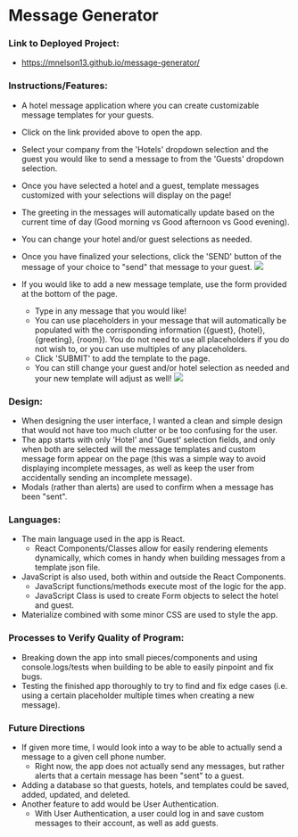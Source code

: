 # Message Generator

### Link to Deployed Project:
* https://mnelson13.github.io/message-generator/

### Instructions/Features:
* A hotel message application where you can create customizable message templates for your guests.
* Click on the link provided above to open the app.
* Select your company from the 'Hotels' dropdown selection and the guest you would like to send a message to from the 'Guests' dropdown selection.
* Once you have selected a hotel and a guest, template messages customized with your selections will display on the page!
* The greeting in the messages will automatically update based on the current time of day (Good morning vs Good afternoon vs Good evening).
* You can change your hotel and/or guest selections as needed.
* Once you have finalized your selections, click the 'SEND' button of the message of your choice to "send" that message to your guest.
![](sendMessage.gif)

* If you would like to add a new message template, use the form provided at the bottom of the page.
    * Type in any message that you would like!
    * You can use placeholders in your message that will automatically be populated with the corrisponding information ({guest}, {hotel}, {greeting}, {room}). You do not need to use all placeholders if you do not wish to, or you can use multiples of any placeholders.
    * Click 'SUBMIT' to add the template to the page.
    * You can still change your guest and/or hotel selection as needed and your new template will adjust as well!
![](newTemplate.gif)

### Design:
* When designing the user interface, I wanted a clean and simple design that would not have too much clutter or be too confusing for the user.
* The app starts with only 'Hotel' and 'Guest' selection fields, and only when both are selected will the message templates and custom message form appear on the page (this was a simple way to avoid displaying incomplete messages, as well as keep the user from accidentally sending an incomplete message).
* Modals (rather than alerts) are used to confirm when a message has been "sent".

### Languages:
* The main language used in the app is React.
    * React Components/Classes allow for easily rendering elements dynamically, which comes in handy when building messages from a template json file.
* JavaScript is also used, both within and outside the React Components.
    * JavaScript functions/methods execute most of the logic for the app.
    * JavaScript Class is used to create Form objects to select the hotel and guest.
* Materialize combined with some minor CSS are used to style the app.

### Processes to Verify Quality of Program:
* Breaking down the app into small pieces/components and using console.logs/tests when building to be able to easily pinpoint and fix bugs.
* Testing the finished app thoroughly to try to find and fix edge cases (i.e. using a certain placeholder multiple times when creating a new message).

### Future Directions
* If given more time, I would look into a way to be able to actually send a message to a given cell phone number. 
    * Right now, the app does not actually send any messages, but rather alerts that a certain message has been "sent" to a guest.
* Adding a database so that guests, hotels, and templates could be saved, added, updated, and deleted.
* Another feature to add would be User Authentication.
    * With User Authentication, a user could log in and save custom messages to their account, as well as add guests.